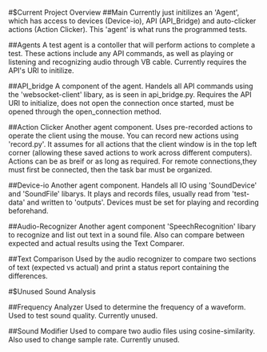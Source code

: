 #$Current Project Overview
##Main
Currently just initilizes an 'Agent', which has access to devices (Device-io), API (API_Bridge) and auto-clicker actions (Action Clicker). This 'agent' is what runs the programmed tests.

##Agents
A test agent is a contoller that will perform actions to complete a test. These actions include any API commands, as well as playing or listening and recognizing audio through VB cable. Currently requires the API's URI to initilize.

##API_bridge
A component of the agent. Handels all API commands using the 'websocket-client' libary, as is seen in api_bridge.py. Requires the API URI to initialize, does not open the connection once started, must be opened through the open_connection method.

##Action Clicker
Another agent component. Uses pre-recorded actions to operate the client using the mouse. You can record new actions using 'record.py'. It assumes for all actions that the client window is in the top left corner (allowing these saved actions to work across different computers). Actions can be as breif or as long as required. For remote connections,they must first be connected, then the task bar must be organized. 

##Device-io
Another agent component. Handels all IO using 'SoundDevice' and 'SoundFile' libarys. It plays and records files, usually read from 'test-data' and written to 'outputs'. Devices must be set for playing and recording beforehand.

##Audio-Recognizer
Another agent component 'SpeechRecognition' libary to recognize and list out text in a sound file. Also can compare between expected and actual results using the Text Comparer.

##Text Comparison
Used by the audio recognizer to compare two sections of text (expected vs actual) and print a status report containing the differences.

#$Unused Sound Analysis

##Frequency Analyzer
Used to determine the frequency of a waveform. Used to test sound quality. Currently unused.

##Sound Modifier
Used to compare two audio files using cosine-similarity. Also used to change sample rate. Currently unused.